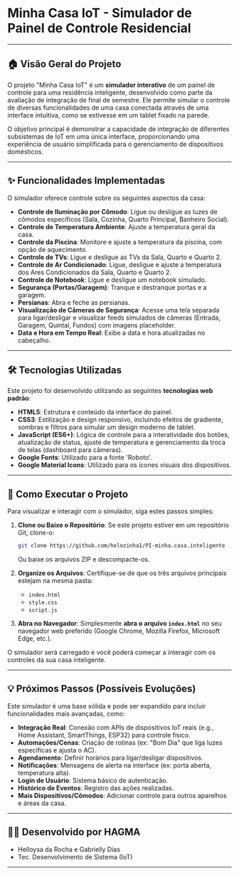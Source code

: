 # Minha Casa IoT - Simulador de Painel de Controle Residencial

---

## 🏠 Visão Geral do Projeto

O projeto "Minha Casa IoT" é um **simulador interativo** de um painel de controle para uma residência inteligente, desenvolvido como parte da avaliação de integração de final de semestre. Ele permite simular o controle de diversas funcionalidades de uma casa conectada através de uma interface intuitiva, como se estivesse em um tablet fixado na parede.

O objetivo principal é demonstrar a capacidade de integração de diferentes subsistemas de IoT em uma única interface, proporcionando uma experiência de usuário simplificada para o gerenciamento de dispositivos domésticos.

---

## ✨ Funcionalidades Implementadas

O simulador oferece controle sobre os seguintes aspectos da casa:

* **Controle de Iluminação por Cômodo**: Ligue ou desligue as luzes de cômodos específicos (Sala, Cozinha, Quarto Principal, Banheiro Social).
* **Controle de Temperatura Ambiente**: Ajuste a temperatura geral da casa.
* **Controle da Piscina**: Monitore e ajuste a temperatura da piscina, com opção de aquecimento.
* **Controle de TVs**: Ligue e desligue as TVs da Sala, Quarto e Quarto 2.
* **Controle de Ar Condicionado**: Ligue, desligue e ajuste a temperatura dos Ares Condicionados da Sala, Quarto e Quarto 2.
* **Controle de Notebook**: Ligue e desligue um notebook simulado.
* **Segurança (Portas/Garagem)**: Tranque e destranque portas e a garagem.
* **Persianas**: Abra e feche as persianas.
* **Visualização de Câmeras de Segurança**: Acesse uma tela separada para ligar/desligar e visualizar feeds simulados de câmeras (Entrada, Garagem, Quintal, Fundos) com imagens placeholder.
* **Data e Hora em Tempo Real**: Exibe a data e hora atualizadas no cabeçalho.

---

## 🛠️ Tecnologias Utilizadas

Este projeto foi desenvolvido utilizando as seguintes **tecnologias web padrão**:

* **HTML5**: Estrutura e conteúdo da interface do painel.
* **CSS3**: Estilização e design responsivo, incluindo efeitos de gradiente, sombras e filtros para simular um design moderno de tablet.
* **JavaScript (ES6+)**: Lógica de controle para a interatividade dos botões, atualização de status, ajuste de temperatura e gerenciamento da troca de telas (dashboard para câmeras).
* **Google Fonts**: Utilizado para a fonte 'Roboto'.
* **Google Material Icons**: Utilizado para os ícones visuais dos dispositivos.

---

## 🚀 Como Executar o Projeto

Para visualizar e interagir com o simulador, siga estes passos simples:

1.  **Clone ou Baixe o Repositório**:
    Se este projeto estiver em um repositório Git, clone-o:
    ```bash
    git clone https://github.com/helozinha1/PI-minha.casa.inteligente
    ```
    Ou baixe os arquivos ZIP e descompacte-os.

2.  **Organize os Arquivos**:
    Certifique-se de que os três arquivos principais estejam na mesma pasta:
    * `index.html`
    * `style.css`
    * `script.js`

3.  **Abra no Navegador**:
    Simplesmente **abra o arquivo `index.html`** no seu navegador web preferido (Google Chrome, Mozilla Firefox, Microsoft Edge, etc.).

O simulador será carregado e você poderá começar a interagir com os controles da sua casa inteligente.

---

## 💡 Próximos Passos (Possíveis Evoluções)

Este simulador é uma base sólida e pode ser expandido para incluir funcionalidades mais avançadas, como:

* **Integração Real**: Conexão com APIs de dispositivos IoT reais (e.g., Home Assistant, SmartThings, ESP32) para controle físico.
* **Automações/Cenas**: Criação de rotinas (ex: "Bom Dia" que liga luzes específicas e ajusta o AC).
* **Agendamento**: Definir horários para ligar/desligar dispositivos.
* **Notificações**: Mensagens de alerta na interface (ex: porta aberta, temperatura alta).
* **Login de Usuário**: Sistema básico de autenticação.
* **Histórico de Eventos**: Registro das ações realizadas.
* **Mais Dispositivos/Cômodos**: Adicionar controle para outros aparelhos e áreas da casa.

---

## 🧑‍💻 Desenvolvido por HAGMA

* Helloysa da Rocha e Gabrielly Dias 
* Tec. Desenvolvimento de Sistema (IoT)


---
